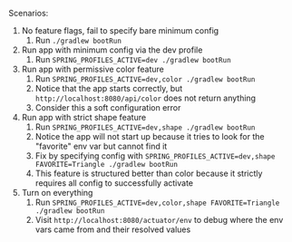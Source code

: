 Scenarios:

1. No feature flags, fail to specify bare minimum config
   1. Run `./gradlew bootRun`
2. Run app with minimum config via the dev profile
   1. Run `SPRING_PROFILES_ACTIVE=dev ./gradlew bootRun`
3. Run app with permissive color feature
   1. Run `SPRING_PROFILES_ACTIVE=dev,color ./gradlew bootRun`
   2. Notice that the app starts correctly, but `http://localhost:8080/api/color` does not return anything
   3. Consider this a soft configuration error
4. Run app with strict shape feature
   1. Run `SPRING_PROFILES_ACTIVE=dev,shape ./gradlew bootRun`
   2. Notice the app will not start up because it tries to look for the "favorite" env var but cannot find it
   3. Fix by specifying config with `SPRING_PROFILES_ACTIVE=dev,shape FAVORITE=Triangle ./gradlew bootRun`
   4. This feature is structured better than color because it strictly requires all config to successfully activate
5. Turn on everything
   1. Run `SPRING_PROFILES_ACTIVE=dev,color,shape FAVORITE=Triangle ./gradlew bootRun`
   2. Visit `http://localhost:8080/actuator/env` to debug where the env vars came from and their resolved values
   